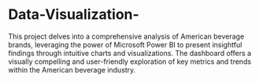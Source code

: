 # Data-Visualization-
This project delves into a comprehensive analysis of American beverage brands, leveraging the power of Microsoft Power BI to present insightful findings through intuitive charts and visualizations. The dashboard offers a visually compelling and user-friendly exploration of key metrics and trends within the American beverage industry.
